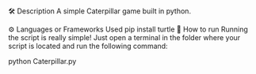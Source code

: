 🛠️ Description
A simple Caterpillar game built in python.

⚙️ Languages or Frameworks Used
pip install turtle
🌟 How to run
Running the script is really simple! Just open a terminal in the folder where your script is located and run the following command:

python Caterpillar.py

